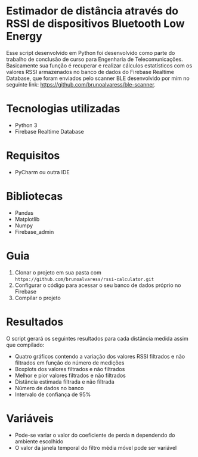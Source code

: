 # Estimador de distância através do RSSI de dispositivos Bluetooth Low Energy

Esse script desenvolvido em Python foi desenvolvido como parte do trabalho de conclusão de curso para Engenharia de Telecomunicações. Basicamente sua função é recuperar e realizar cálculos estatísticos com os valores RSSI armazenados no banco de dados do Firebase Realtime Database, que foram enviados pelo scanner BLE desenvolvido por mim no seguinte link: https://github.com/brunoalvaress/ble-scanner.

# Tecnologias utilizadas

- Python 3
- Firebase Realtime Database

# Requisitos 

- PyCharm ou outra IDE

# Bibliotecas

- Pandas
- Matplotlib
- Numpy
- Firebase_admin

# Guia

1. Clonar o projeto em sua pasta com `https://github.com/brunoalvaress/rssi-calculator.git`
2. Configurar o código para acessar o seu banco de dados próprio no Firebase
3. Compilar o projeto 

# Resultados

O script gerará os seguintes resultados para cada distância medida assim que compilado:

- Quatro gráficos contendo a variação dos valores RSSI filtrados e não filtrados em função do número de medições
- Boxplots dos valores filtrados e não filtrados
- Melhor e pior valores filtrados e não filtrados
- Distância estimada filtrada e não filtrada
- Número de dados no banco
- Intervalo de confiança de 95%

# Variáveis

- Pode-se variar o valor do coeficiente de perda **n** dependendo do ambiente escolhido
- O valor da janela temporal do filtro média móvel pode ser variável
